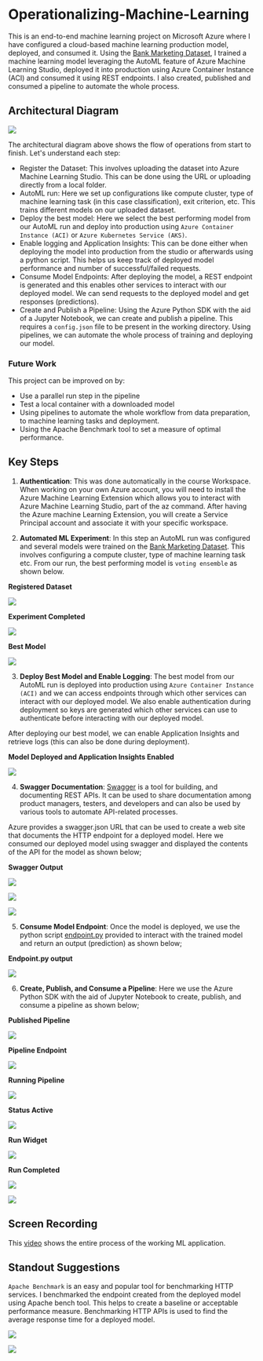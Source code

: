 # Operationalizing-Machine-Learning

This is an end-to-end machine learning project on Microsoft Azure where I have configured a cloud-based machine learning production model, deployed, and consumed it. Using the <a href='https://archive.ics.uci.edu/ml/datasets/Bank+Marketing'>Bank Marketing Dataset</a>, I trained a machine learning model leveraging the AutoML feature of Azure Machine Learning Studio, deployed it into production using Azure Container Instance (ACI) and consumed it using REST endpoints. I also created, published and consumed a pipeline to automate the whole process.

## Architectural Diagram
![](https://github.com/ObinnaIheanachor/Operationalizing-Machine-Learning/blob/master/Screenshots/architecture.png)

The architectural diagram above shows the flow of operations from start to finish. Let's understand each step:
* Register the Dataset: This involves uploading the dataset into Azure Machine Learning Studio. This can be done using the URL or uploading directly from a local folder.
* AutoML run: Here we set up configurations like compute cluster, type of machine learning task (in this case classification), exit criterion, etc. This trains different models on our uploaded dataset.
* Deploy the best model: Here we select the best performing model from our AutoML run and deploy into production using `Azure Container Instance (ACI)` or `Azure Kubernetes Service (AKS)`.
* Enable logging and Application Insights: This can be done either when deploying the model into production from the studio or afterwards using a python script. This helps us keep track of deployed model performance and number of successful/failed requests.
* Consume Model Endpoints: After deploying the model, a REST endpoint is generated and this enables other services to interact with our deployed model. We can send requests to the deployed model  and get responses (predictions).
* Create and Publish a Pipeline: Using the Azure Python SDK with the aid of a Jupyter Notebook, we can create and publish a pipeline. This requires a `config.json` file to be present in the working directory. Using pipelines, we can automate the whole process of training and deploying our model.
### Future Work
This project can be improved on by:
* Use a parallel run step in the pipeline
* Test a local container with a downloaded model
* Using pipelines to automate the whole workflow from data preparation, to machine learning tasks and deployment.
* Using the Apache Benchmark tool to set a measure of optimal performance.

## Key Steps
1. **Authentication**: This was done automatically in the course Workspace. When working on your own Azure account,  you will need to install the Azure Machine Learning Extension which allows you to interact with Azure Machine Learning Studio, part of the az command. After having the Azure machine Learning Extension, you will create a Service Principal account and associate it with your specific workspace.

2. **Automated ML Experiment**: In this step an AutoML run was configured and several models were trained on the <a href='https://archive.ics.uci.edu/ml/datasets/Bank+Marketing'>Bank Marketing Dataset</a>. This involves configuring a compute cluster, type of machine learning task etc. From our run, the best performing model is `voting ensemble` as shown below.

**Registered Dataset**

![](https://github.com/ObinnaIheanachor/Operationalizing-Machine-Learning/blob/master/Screenshots/1.%20dataset.PNG)

**Experiment Completed**

![](https://github.com/ObinnaIheanachor/Operationalizing-Machine-Learning/blob/master/Screenshots/2.%20experiment%20completed.PNG)

**Best Model**

![](https://github.com/ObinnaIheanachor/Operationalizing-Machine-Learning/blob/master/Screenshots/3.%20best%20model.PNG)



3. **Deploy Best Model and Enable Logging**: The best model from our AutoML run is deployed into production using `Azure Container Instance (ACI)` and we can access endpoints through which other services can interact with our deployed model.
We also enable authentication during deployment so keys are generated which other services can use to authenticate before interacting with our deployed model.

After deploying our best model, we can enable Application Insights and retrieve logs (this can also be done during deployment).

**Model Deployed and Application Insights Enabled**

![](https://github.com/ObinnaIheanachor/Operationalizing-Machine-Learning/blob/master/Screenshots/application%20insights%20enabled.PNG)



4. **Swagger Documentation**: [Swagger](https://swagger.io/blog/api-development/getting-started-with-swagger-i-what-is-swagger/) is a tool for building, and documenting REST APIs. It can be used to share documentation among product managers, testers, and developers and can also be used by various tools to automate API-related processes.

Azure provides a swagger.json URL that can be used to create a web site that documents the HTTP endpoint for a deployed model. Here we consumed our deployed model using swagger and displayed the contents of the API for the model as shown below;

**Swagger Output**

![](https://github.com/ObinnaIheanachor/Operationalizing-Machine-Learning/blob/master/Screenshots/swagger%201.PNG)

![](https://github.com/ObinnaIheanachor/Operationalizing-Machine-Learning/blob/master/Screenshots/swagger%202.PNG)

![](https://github.com/ObinnaIheanachor/Operationalizing-Machine-Learning/blob/master/Screenshots/swagger%203.PNG)

5. **Consume Model Endpoint**: Once the model is deployed, we use the python script [endpoint.py](https://github.com/ObinnaIheanachor/Operationalizing-Machine-Learning/blob/master/endpoint.py) provided to interact with the trained model and return an output (prediction) as shown below;

**Endpoint.py output**

![](https://github.com/ObinnaIheanachor/Operationalizing-Machine-Learning/blob/master/Screenshots/endpoint.py%20output.PNG)

6. **Create, Publish, and Consume a Pipeline**: Here we use the Azure Python SDK with the aid of Jupyter Notebook to create, publish, and consume a pipeline as shown below;

**Published Pipeline**

![](https://github.com/ObinnaIheanachor/Operationalizing-Machine-Learning/blob/master/Screenshots/pipeline%20is%20running.PNG)

**Pipeline Endpoint**

![](https://github.com/ObinnaIheanachor/Operationalizing-Machine-Learning/blob/master/Screenshots/pipeline%20endpoint.PNG)

**Running Pipeline**

![](https://github.com/ObinnaIheanachor/Operationalizing-Machine-Learning/blob/master/Screenshots/pipeline%20dataset.PNG)

**Status Active**

![](https://github.com/ObinnaIheanachor/Operationalizing-Machine-Learning/blob/master/Screenshots/pipeline%20endpoint2.PNG)

**Run Widget**

![](https://github.com/ObinnaIheanachor/Operationalizing-Machine-Learning/blob/master/Screenshots/run%20details.PNG)

**Run Completed**

![](https://github.com/ObinnaIheanachor/Operationalizing-Machine-Learning/blob/master/Screenshots/pipeline%20run%20completed.PNG)

![](https://github.com/ObinnaIheanachor/Operationalizing-Machine-Learning/blob/master/Screenshots/run%20finished.PNG)


## Screen Recording
This [video](https://youtu.be/yeOZCbPX2-o) shows the entire process of the working ML application.

## Standout Suggestions

`Apache Benchmark` is an easy and popular tool for benchmarking HTTP services. I benchmarked the endpoint created from the deployed model using Apache bench tool. This helps to create a baseline or acceptable performance measure. Benchmarking HTTP APIs is used to find the average response time for a deployed model.

![](https://github.com/ObinnaIheanachor/Operationalizing-Machine-Learning/blob/master/Screenshots/benchmark%20pic.PNG)

![](https://github.com/ObinnaIheanachor/Operationalizing-Machine-Learning/blob/master/Screenshots/benchmark%202.PNG)
